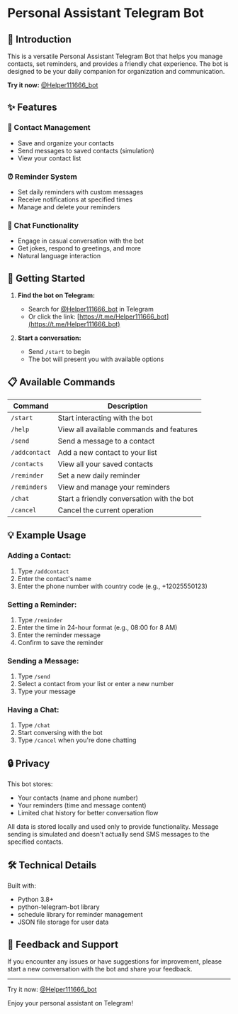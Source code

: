 # Personal Assistant Telegram Bot

## 👋 Introduction

This is a versatile Personal Assistant Telegram Bot that helps you manage contacts, set reminders, and provides a friendly chat experience. The bot is designed to be your daily companion for organization and communication.

**Try it now:** [@Helper111666_bot](https://t.me/Helper111666_bot)

## ✨ Features

### 📱 Contact Management
- Save and organize your contacts
- Send messages to saved contacts (simulation)
- View your contact list

### ⏰ Reminder System
- Set daily reminders with custom messages
- Receive notifications at specified times
- Manage and delete your reminders

### 💬 Chat Functionality
- Engage in casual conversation with the bot
- Get jokes, respond to greetings, and more
- Natural language interaction

## 🚀 Getting Started

1. **Find the bot on Telegram:**
   - Search for [@Helper111666_bot](https://t.me/Helper111666_bot) in Telegram
   - Or click the link: [https://t.me/Helper111666_bot](https://t.me/Helper111666_bot)

2. **Start a conversation:**
   - Send `/start` to begin
   - The bot will present you with available options

## 📋 Available Commands

| Command | Description |
|---------|-------------|
| `/start` | Start interacting with the bot |
| `/help` | View all available commands and features |
| `/send` | Send a message to a contact |
| `/addcontact` | Add a new contact to your list |
| `/contacts` | View all your saved contacts |
| `/reminder` | Set a new daily reminder |
| `/reminders` | View and manage your reminders |
| `/chat` | Start a friendly conversation with the bot |
| `/cancel` | Cancel the current operation |

## 💡 Example Usage

### Adding a Contact:
1. Type `/addcontact`
2. Enter the contact's name
3. Enter the phone number with country code (e.g., +12025550123)

### Setting a Reminder:
1. Type `/reminder`
2. Enter the time in 24-hour format (e.g., 08:00 for 8 AM)
3. Enter the reminder message
4. Confirm to save the reminder

### Sending a Message:
1. Type `/send`
2. Select a contact from your list or enter a new number
3. Type your message

### Having a Chat:
1. Type `/chat`
2. Start conversing with the bot
3. Type `/cancel` when you're done chatting

## 🔒 Privacy

This bot stores:
- Your contacts (name and phone number)
- Your reminders (time and message content)
- Limited chat history for better conversation flow

All data is stored locally and used only to provide functionality. Message sending is simulated and doesn't actually send SMS messages to the specified contacts.

## 🛠️ Technical Details

Built with:
- Python 3.8+
- python-telegram-bot library
- schedule library for reminder management
- JSON file storage for user data

## 📢 Feedback and Support

If you encounter any issues or have suggestions for improvement, please start a new conversation with the bot and share your feedback.

---

Try it now: [@Helper111666_bot](https://t.me/Helper111666_bot) 

Enjoy your personal assistant on Telegram!